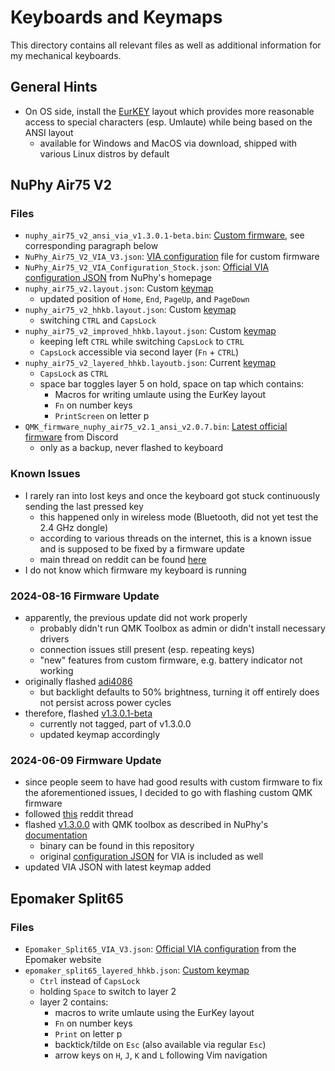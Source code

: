 # Keyboards and Keymaps

This directory contains all relevant files as well as additional information for my mechanical
keyboards.

## General Hints

- On OS side, install the [EurKEY](https://eurkey.steffen.bruentjen.eu/start.html) layout which
  provides more reasonable access to special characters (esp. Umlaute) while being based on the ANSI
  layout
  - available for Windows and MacOS via download, shipped with various Linux distros by default

## NuPhy Air75 V2

### Files

- `nuphy_air75_v2_ansi_via_v1.3.0.1-beta.bin`: [Custom firmware](./nuphy/nuphy_air75_v2_ansi_via_v1.3.0.1-beta.bin),
  see corresponding paragraph below
- `NuPhy_Air75_V2_VIA_V3.json`: [VIA configuration](./nuphy/NuPhy_Air75_V2_VIA_V3.json) file for
  custom firmware
- `NuPhy_Air75_V2_VIA_Configuration_Stock.json`: [Official VIA configuration JSON](./nuphy/NuPhy_Air75_V2_VIA_Configuration_Stock.json)
  from NuPhy's homepage
- `nuphy_air75_v2.layout.json`: Custom [keymap](./nuphy/nuphy_air75_v2.layout.json)
  - updated position of `Home`, `End`, `PageUp`, and `PageDown`
- `nuphy_air75_v2_hhkb.layout.json`: Custom [keymap](./nuphy/nuphy_air75_v2_hhkb.layout.json)
  - switching `CTRL` and `CapsLock`
- `nuphy_air75_v2_improved_hhkb.layout.json`: Custom [keymap](./nuphy/nuphy_air75_v2_improved_HHKB.layout.json)
  - keeping left `CTRL` while switching `CapsLock` to `CTRL`
  - `CapsLock` accessible via second layer (`Fn` + `CTRL`)
- `nuphy_air75_v2_layered_hhkb.layoutb.json`:  Current [keymap](./nuphy/nuphy_air75_v2_layered_hhkb.layout.json)
  - `CapsLock` as `CTRL`
  - space bar toggles layer 5 on hold, space on tap which contains:
    - Macros for writing umlaute using the EurKey layout
    - `Fn` on number keys
    - `PrintScreen` on letter p
- `QMK_firmware_nuphy_air75_v2.1_ansi_v2.0.7.bin`: [Latest official
  firmware](./nuphy/QMK_firmware_nuphy_air75_v2.1_ansi_v2.0.7.bin) from Discord
  - only as a backup, never flashed to keyboard

### Known Issues

- I rarely ran into lost keys and once the keyboard got stuck continuously sending the last pressed
  key
  - this happened only in wireless mode (Bluetooth, did not yet test the 2.4 GHz dongle)
  - according to various threads on the internet, this is a known issue and is supposed to be fixed
    by a firmware update
  - main thread on reddit can be found
    [here](https://www.reddit.com/r/NuPhy/comments/1d970re/nuphy_is_good_from_hw_perspective_but_not_from_sw/)
- I do not know which firmware my keyboard is running

### 2024-08-16 Firmware Update

- apparently, the previous update did not work properly
  - probably didn't run QMK Toolbox as admin or didn't install necessary drivers
  - connection issues still present (esp. repeating keys)
  - "new" features from custom firmware, e.g. battery indicator not working
- originally flashed [adi4086](https://github.com/adi4086/qmk_firmware/releases)
  - but backlight defaults to 50% brightness, turning it off entirely does not persist across power
    cycles
- therefore, flashed [v1.3.0.1-beta](https://github.com/jincao1/qmk_firmware/releases/tag/v1.3.0.0)
  - currently not tagged, part of v1.3.0.0
  - updated keymap accordingly

### 2024-06-09 Firmware Update

- since people seem to have had good results with custom firmware to fix the aforementioned issues,
  I decided to go with flashing custom QMK firmware
- followed [this](https://www.reddit.com/r/NuPhy/comments/1bzohvx/custom_firmware/) reddit thread
- flashed [v1.3.0.0](https://github.com/jincao1/qmk_firmware/releases/tag/v1.3.0.0) with QMK toolbox
  as described in NuPhy's [documentation](https://nuphy.com/pages/qmk-firmwares)
  - binary can be found in this repository
  - original [configuration
    JSON](https://github.com/jincao1/qmk_firmware/blob/v1.3.0.0/keyboards/nuphy/air75_v2/ansi/keymaps/via/air75_v2_via_v3.json)
    for VIA is included as well
- updated VIA JSON with latest keymap added

## Epomaker Split65

### Files

- `Epomaker_Split65_VIA_V3.json`: [Official VIA
  configuration](./epomaker/Epomaker_Split65_VIA_V3.json) from the Epomaker website
- `epomaker_split65_layered_hhkb.json`: [Custom
  keymap](./epomaker/epomaker_split65_layered_hhkb.layout.json)
  - `Ctrl` instead of `CapsLock`
  - holding `Space` to switch to layer 2
  - layer 2 contains:
    - macros to write umlaute using the EurKey layout
    - `Fn` on number keys
    - `Print` on letter p
    - backtick/tilde on `Esc` (also available via regular `Esc`)
    - arrow keys on `H`, `J`, `K` and `L` following Vim navigation

